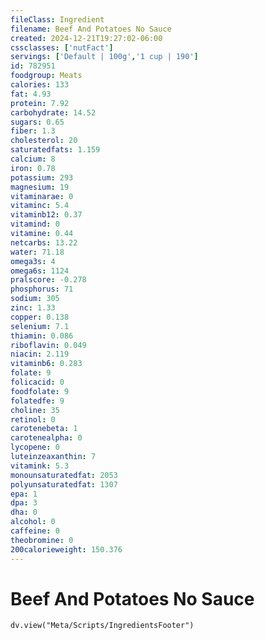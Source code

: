 ```yaml
---
fileClass: Ingredient
filename: Beef And Potatoes No Sauce
created: 2024-12-21T19:27:02-06:00
cssclasses: ['nutFact']
servings: ['Default | 100g','1 cup | 190']
id: 782951
foodgroup: Meats
calories: 133
fat: 4.93
protein: 7.92
carbohydrate: 14.52
sugars: 0.65
fiber: 1.3
cholesterol: 20
saturatedfats: 1.159
calcium: 8
iron: 0.78
potassium: 293
magnesium: 19
vitaminarae: 0
vitaminc: 5.4
vitaminb12: 0.37
vitamind: 0
vitamine: 0.44
netcarbs: 13.22
water: 71.18
omega3s: 4
omega6s: 1124
pralscore: -0.278
phosphorus: 71
sodium: 305
zinc: 1.33
copper: 0.138
selenium: 7.1
thiamin: 0.086
riboflavin: 0.049
niacin: 2.119
vitaminb6: 0.283
folate: 9
folicacid: 0
foodfolate: 9
folatedfe: 9
choline: 35
retinol: 0
carotenebeta: 1
carotenealpha: 0
lycopene: 0
luteinzeaxanthin: 7
vitamink: 5.3
monounsaturatedfat: 2053
polyunsaturatedfat: 1307
epa: 1
dpa: 3
dha: 0
alcohol: 0
caffeine: 0
theobromine: 0
200calorieweight: 150.376
---
```


# Beef And Potatoes No Sauce

```dataviewjs
dv.view("Meta/Scripts/IngredientsFooter")
```